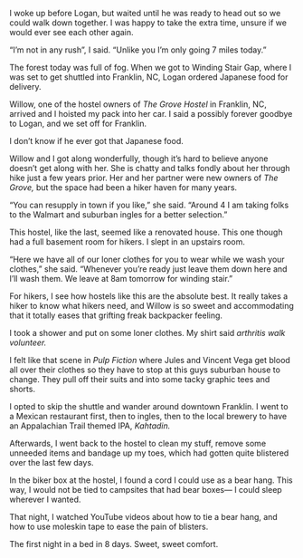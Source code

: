 I woke up before Logan, but waited until he was ready to head out so we could walk down together. I was happy to take the extra time, unsure if we would ever see each other again.

“I’m not in any rush”, I said. “Unlike you I’m only going 7 miles today.”

The forest today was full of fog. When we got to Winding Stair Gap, where I was set to get shuttled into Franklin, NC, Logan ordered Japanese food for delivery.

Willow, one of the hostel owners of *The Grove Hostel* in Franklin, NC, arrived and I hoisted my pack into her car. I said a possibly forever goodbye to Logan, and we set off for Franklin.

I don’t know if he ever got that Japanese food.

Willow and I got along wonderfully, though it’s hard to believe anyone doesn’t get along with her. She is chatty and talks fondly about her through hike just a few years prior. Her and her partner were new owners of *The Grove,* but the space had been a hiker haven for many years.

“You can resupply in town if you like,” she said. “Around 4 I am taking folks to the Walmart and suburban ingles for a better selection.”

This hostel, like the last, seemed like a renovated house. This one though had a full basement room for hikers. I slept in an upstairs room.

“Here we have all of our loner clothes for you to wear while we wash your clothes,” she said. “Whenever you’re ready just leave them down here and I’ll wash them. We leave at 8am tomorrow for winding stair.”

For hikers, I see how hostels like this are the absolute best. It really takes a hiker to know what hikers need, and Willow is so sweet and accommodating that it totally eases that grifting freak backpacker feeling.

I took a shower and put on some loner clothes. My shirt said *arthritis walk volunteer.*

I felt like that scene in *Pulp Fiction* where Jules and Vincent Vega get blood all over their clothes so they have to stop at this guys suburban house to change. They pull off their suits and into some tacky graphic tees and shorts.

I opted to skip the shuttle and wander around downtown Franklin. I went to a Mexican restaurant first, then to ingles, then to the local brewery to have an Appalachian Trail themed IPA, *Kahtadin.*

Afterwards, I went back to the hostel to clean my stuff, remove some unneeded items and bandage up my toes, which had gotten quite blistered over the last few days.

In the biker box at the hostel, I found a cord I could use as a bear hang. This way, I would not be tied to campsites that had bear boxes— I could sleep wherever I wanted.

That night, I watched YouTube videos about how to tie a bear hang, and how to use moleskin tape to ease the pain of blisters.

The first night in a bed in 8 days. Sweet, sweet comfort.